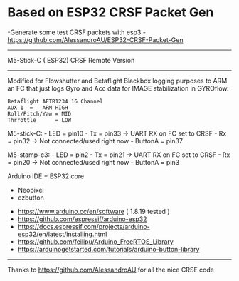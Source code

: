 # Based on ESP32 CRSF Packet Gen
  -Generate some test CRSF packets with esp3
  -https://github.com/AlessandroAU/ESP32-CRSF-Packet-Gen
 

______________________________
M5-Stick-C ( ESP32) CRSF Remote Version
______________________________
Modified for Flowshutter and Betaflight Blackbox logging purposes
to ARM an FC that just logs Gyro and Acc data for IMAGE stabilization in GYROflow.

    Betaflight AETR1234 16 Channel
    AUX 1  =   ARM HIGH
    Roll/Pitch/Yaw = MID
    Thrrottle      = LOW


M5-stick-C:
    -  LED      =   pin10
    -  Tx       =   pin33  -> UART RX on FC set to CRSF
    -  Rx       =   pin32  -> Not connected/used right now
    -  ButtonA  =   pin37
  
M5-stamp-c3:
    -  LED      =   pin2
    -  Tx       =   pin21  -> UART RX on FC set to CRSF
    -  Rx       =   pin20  -> Not connected/used right now
    -  ButtonA  =   pin3
  

Arduino IDE + ESP32 core
+ Neopixel
+ ezbutton

- https://www.arduino.cc/en/software ( 1.8.19 tested )
- https://github.com/espressif/arduino-esp32
- https://docs.espressif.com/projects/arduino-esp32/en/latest/installing.html
- https://github.com/feilipu/Arduino_FreeRTOS_Library
- https://arduinogetstarted.com/tutorials/arduino-button-library


______________________________

Thanks to https://github.com/AlessandroAU for all the nice CRSF code
